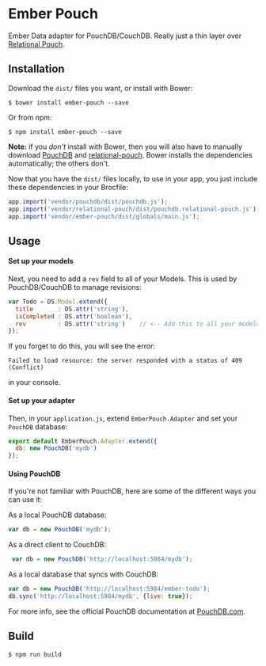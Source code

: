 # Ember Pouch

Ember Data adapter for PouchDB/CouchDB. Really just a thin layer over [Relational Pouch](https://github.com/nolanlawson/relational-pouch).

## Installation

Download the `dist/` files you want, or install with Bower:

    $ bower install ember-pouch --save

Or from npm:

    $ npm install ember-pouch --save

**Note:** if you *don't* install with Bower, then you will also have to manually download
[PouchDB](https://github.com/pouchdb/pouchdb) and [relational-pouch](https://github.com/nolanlawson/relational-pouch).
Bower installs the dependencies automatically; the others don't.

Now that you have the `dist/` files locally, to use in your app, you just include
these dependencies in your Brocfile:

```js
app.import('vendor/pouchdb/dist/pouchdb.js');
app.import('vendor/relational-pouch/dist/pouchdb.relational-pouch.js');
app.import('vendor/ember-pouch/dist/globals/main.js');
```

## Usage

#### Set up your models

Next, you need to add a `rev` field to all of your Models. This is used by PouchDB/CouchDB
to manage revisions:

```js
var Todo = DS.Model.extend({
  title       : DS.attr('string'),
  isCompleted : DS.attr('boolean'),
  rev         : DS.attr('string')    // <-- Add this to all your models
});
```

If you forget to do this, you will see the error:

    Failed to load resource: the server responded with a status of 409 (Conflict)

in your console.

#### Set up your adapter

Then, in your `application.js`, extend `EmberPouch.Adapter` and set your `PouchDB` database:

```js
export default EmberPouch.Adapter.extend({
  db: new PouchDB('mydb')
});
```

#### Using PouchDB

If you're not familiar with PouchDB, here are some of the different ways you can use it:

As a local PouchDB database:

```js
var db = new PouchDB('mydb');
```

As a direct client to CouchDB:

```js
 var db = new PouchDB('http://localhost:5984/mydb');
```

As a local database that syncs with CouchDB:

```js
var db = new PouchDB('http://localhost:5984/ember-todo');
db.sync('http://localhost:5984/mydb', {live: true});
```

For more info, see the official PouchDB documentation at [PouchDB.com](http://pouchdb.com).

## Build

    $ npm run build
